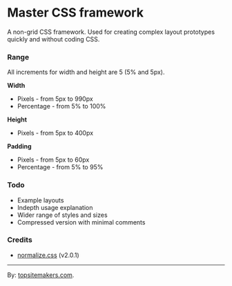 # Master CSS framework

A non-grid CSS framework. Used for creating complex layout prototypes quickly and without coding CSS.

### Range

All increments for width and height are 5 (5% and 5px).

**Width**

- Pixels - from 5px to 990px
- Percentage - from 5% to 100%

**Height**

- Pixels - from 5px to 400px

**Padding**

- Pixels - from 5px to 60px
- Percentage - from 5% to 95%

### Todo

- Example layouts
- Indepth usage explanation
- Wider range of styles and sizes
- Compressed version with minimal comments

### Credits

- [normalize.css](http://necolas.github.com/normalize.css/) (v2.0.1)

<hr>

By: [topsitemakers.com](http://www.topsitemakers.com).
